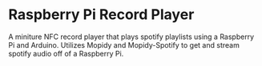# Raspberry Pi Record Player
A miniture NFC record player that plays spotify playlists using a Raspberry Pi and Arduino. Utilizes Mopidy and Mopidy-Spotify to get and stream spotify audio off of a Raspberry Pi.
